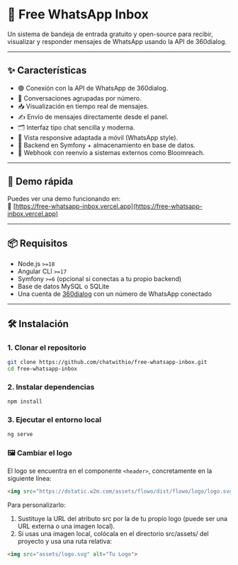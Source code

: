 # 📨 Free WhatsApp Inbox

Un sistema de bandeja de entrada gratuito y open-source para recibir, visualizar y responder mensajes de WhatsApp usando la API de 360dialog.

---

## ✨ Características

- 🟢 Conexión con la API de WhatsApp de 360dialog.
- 🧵 Conversaciones agrupadas por número.
- 📥 Visualización en tiempo real de mensajes.
- ✍️ Envío de mensajes directamente desde el panel.
- 🗂 Interfaz tipo chat sencilla y moderna.
- 📱 Vista responsive adaptada a móvil (WhatsApp style).
- 🔌 Backend en Symfony + almacenamiento en base de datos.
- 🔁 Webhook con reenvío a sistemas externos como Bloomreach.

---

## 🚀 Demo rápida

Puedes ver una demo funcionando en:  
🔗 [https://free-whatsapp-inbox.vercel.app](https://free-whatsapp-inbox.vercel.app)

---

## 📦 Requisitos

- Node.js `>=18`
- Angular CLI `>=17`
- Symfony `>=6` (opcional si conectas a tu propio backend)
- Base de datos MySQL o SQLite
- Una cuenta de [360dialog](https://www.360dialog.com/) con un número de WhatsApp conectado

---

## 🛠 Instalación

### 1. Clonar el repositorio

```bash
git clone https://github.com/chatwithio/free-whatsapp-inbox.git
cd free-whatsapp-inbox
```

### 2. Instalar dependencias

```bash
npm install
```

### 3. Ejecutar el entorno local

```bash
ng serve
```

### 🖼 Cambiar el logo

El logo se encuentra en el componente `<header>`, concretamente en la siguiente línea:

```html
<img src="https://dstatic.w2m.com/assets/flowo/dist/flowo/logo/logo.svg" alt="Logo Flowo">
```

Para personalizarlo:

1. Sustituye la URL del atributo src por la de tu propio logo (puede ser una URL externa o una imagen local).
2. Si usas una imagen local, colócala en el directorio src/assets/ del proyecto y usa una ruta relativa: 

```html
<img src="assets/logo.svg" alt="Tu Logo">
```



